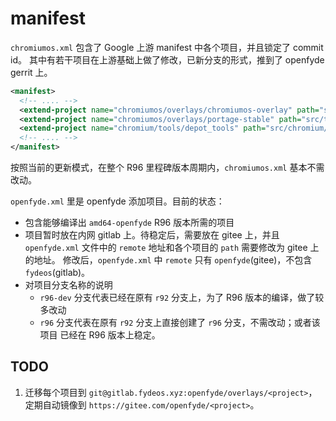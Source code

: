 # manifest

`chromiumos.xml` 包含了 Google 上游 manifest 中各个项目，并且锁定了 commit id。
其中有若干项目在上游基础上做了修改，已新分支的形式，推到了 openfyde gerrit 上。

<!-- markdownlint-disable line-length -->
```xml
<manifest>
  <!-- .... -->
  <extend-project name="chromiumos/overlays/chromiumos-overlay" path="src/third_party/chromiumos-overlay" revision="refs/heads/release-R96-14268.B-fydeos" origRev="refs/heads/release-R96-14268.B" />
  <extend-project name="chromiumos/overlays/portage-stable" path="src/third_party/portage-stable" revision="release-R96-14268.B-fydeos" origRev="refs/heads/release-R96-14268.B" />
  <extend-project name="chromium/tools/depot_tools" path="src/chromium/depot_tools" revision="release-R96-14268.B-fydeos" origRev="09f358bae36c316e3c4c39cd344de964bd0fed7c" />
  <!-- .... -->
</manifest>
```
<!-- markdownlint-enable line-length -->

按照当前的更新模式，在整个 R96 里程碑版本周期内，`chromiumos.xml` 基本不需改动。

`openfyde.xml` 里是 openfyde 添加项目。目前的状态：

* 包含能够编译出 `amd64-openfyde` R96 版本所需的项目
* 项目暂时放在内网 gitlab 上。待稳定后，需要放在 gitee 上，并且 `openfyde.xml`
  文件中的 `remote` 地址和各个项目的 `path` 需要修改为 gitee 上的地址。
  修改后，`openfyde.xml` 中 `remote` 只有 `openfyde`(gitee)，不包含 `fydeos`(gitlab)。
* 对项目分支名称的说明
  * `r96-dev` 分支代表已经在原有 `r92` 分支上，为了 R96 版本的编译，做了较多改动
  * `r96` 分支代表在原有 `r92` 分支上直接创建了 `r96` 分支，不需改动；或者该项目
    已经在 R96 版本上稳定。

## TODO

1. 迁移每个项目到 `git@gitlab.fydeos.xyz:openfyde/overlays/<project>`，
   定期自动镜像到 `https://gitee.com/openfyde/<project>`。
